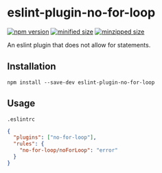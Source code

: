 # eslint-plugin-no-for-loop
[![npm version](https://badge.fury.io/js/eslint-plugin-no-for-loop.svg)](https://badge.fury.io/js/eslint-plugin-no-for-loop)
[![minified size](https://img.shields.io/bundlephobia/min/eslint-plugin-no-for-loop/latest)](https://bundlephobia.com/result?p=eslint-plugin-no-for-loop)
[![minzipped size](https://img.shields.io/bundlephobia/minzip/eslint-plugin-no-for-loop/latest)](https://bundlephobia.com/result?p=eslint-plugin-no-for-loop)

An eslint plugin that does not allow for statements.

## Installation
```
npm install --save-dev eslint-plugin-no-for-loop
```

## Usage
`.eslintrc`

```json
{
  "plugins": ["no-for-loop"],
  "rules": {
    "no-for-loop/noForLoop": "error"
  }
}
```